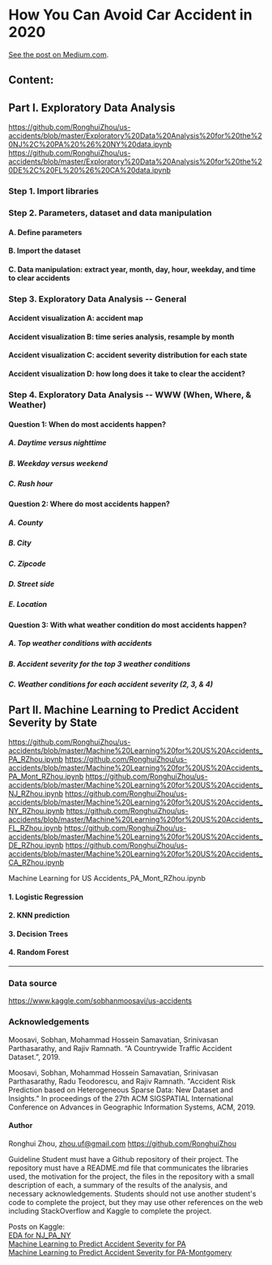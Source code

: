 # How You Can Avoid Car Accident in 2020

[See the post on Medium.com](https://medium.com/@RonghuiZhou/how-you-can-avoid-car-accident-in-2020-c9626c9b6f68).


## Content:

## Part I. Exploratory Data Analysis
https://github.com/RonghuiZhou/us-accidents/blob/master/Exploratory%20Data%20Analysis%20for%20the%20NJ%2C%20PA%20%26%20NY%20data.ipynb
https://github.com/RonghuiZhou/us-accidents/blob/master/Exploratory%20Data%20Analysis%20for%20the%20DE%2C%20FL%20%26%20CA%20data.ipynb

### Step 1. Import libraries
### Step 2. Parameters, dataset and data manipulation
   #### A. Define parameters
   #### B. Import the dataset
   #### C. Data manipulation: extract year, month, day, hour, weekday, and time to clear accidents
### Step 3. Exploratory Data Analysis -- General
   #### Accident visualization A: accident map
   #### Accident visualization B: time series analysis, resample by month
   #### Accident visualization C: accident severity distribution for each state
   #### Accident visualization D: how long does it take to clear the accident?
### Step 4. Exploratory Data Analysis -- WWW (When, Where, & Weather)
   #### Question 1: When do most accidents happen?      
   ##### A. Daytime versus nighttime
   ##### B. Weekday versus weekend
   ##### C. Rush hour

   #### Question 2: Where do most accidents happen?      
   ##### A. County
   ##### B. City
   ##### C. Zipcode
   ##### D. Street side
   ##### E. Location

   #### Question 3: With what weather condition do most accidents happen?      
   ##### A. Top weather conditions with accidents
   ##### B. Accident severity for the top 3 weather conditions
   ##### C. Weather conditions for each accident severity (2, 3, & 4)



## Part II. Machine Learning to Predict Accident Severity by State
https://github.com/RonghuiZhou/us-accidents/blob/master/Machine%20Learning%20for%20US%20Accidents_PA_RZhou.ipynb
https://github.com/RonghuiZhou/us-accidents/blob/master/Machine%20Learning%20for%20US%20Accidents_PA_Mont_RZhou.ipynb
https://github.com/RonghuiZhou/us-accidents/blob/master/Machine%20Learning%20for%20US%20Accidents_NJ_RZhou.ipynb
https://github.com/RonghuiZhou/us-accidents/blob/master/Machine%20Learning%20for%20US%20Accidents_NY_RZhou.ipynb
https://github.com/RonghuiZhou/us-accidents/blob/master/Machine%20Learning%20for%20US%20Accidents_FL_RZhou.ipynb
https://github.com/RonghuiZhou/us-accidents/blob/master/Machine%20Learning%20for%20US%20Accidents_DE_RZhou.ipynb
https://github.com/RonghuiZhou/us-accidents/blob/master/Machine%20Learning%20for%20US%20Accidents_CA_RZhou.ipynb

Machine Learning for US Accidents_PA_Mont_RZhou.ipynb
  #### 1. Logistic Regression
  #### 2. KNN prediction
  #### 3. Decision Trees
  #### 4. Random Forest










----------------------------------------------------------------------------------------------------------------------------------

### Data source
https://www.kaggle.com/sobhanmoosavi/us-accidents


### Acknowledgements

Moosavi, Sobhan, Mohammad Hossein Samavatian, Srinivasan Parthasarathy, and Rajiv Ramnath. “A Countrywide Traffic Accident Dataset.”, 2019.

Moosavi, Sobhan, Mohammad Hossein Samavatian, Srinivasan Parthasarathy, Radu Teodorescu, and Rajiv Ramnath. "Accident Risk Prediction based on Heterogeneous Sparse Data: New Dataset and Insights." In proceedings of the 27th ACM SIGSPATIAL International Conference on Advances in Geographic Information Systems, ACM, 2019.


####  Author
Ronghui Zhou, zhou.uf@gmail.com
https://github.com/RonghuiZhou




Guideline
Student must have a Github repository of their project. The repository must have a README.md file that communicates the libraries used, the motivation for the project, the files in the repository with a small description of each, a summary of the results of the analysis, and necessary acknowledgements. Students should not use another student's code to complete the project, but they may use other references on the web including StackOverflow and Kaggle to complete the project.


Posts on Kaggle:  
[EDA for NJ_PA_NY](https://www.kaggle.com/phip2014/exploratory-data-analysis-for-the-nj-pa-ny-data)  
[Machine Learning to Predict Accident Severity for PA](https://www.kaggle.com/phip2014/machine-learning-to-predict-accident-severity-pa)  
[Machine Learning to Predict Accident Severity for PA-Montgomery](https://www.kaggle.com/phip2014/ml-to-predict-accident-severity-pa-mont)


